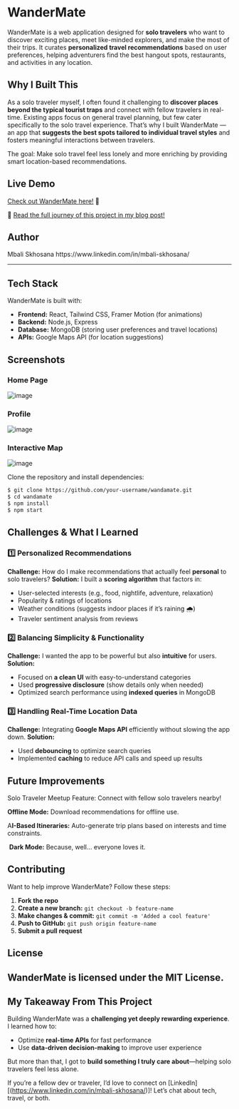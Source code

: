 # WanderMate

WanderMate is a web application designed for **solo travelers** who want to discover exciting places, meet like-minded explorers, and make the most of their trips. It curates **personalized travel recommendations** based on user preferences, helping adventurers find the best hangout spots, restaurants, and activities in any location.

## Why I Built This

As a solo traveler myself, I often found it challenging to **discover places beyond the typical tourist traps** and connect with fellow travelers in real-time. Existing apps focus on general travel planning, but few cater specifically to the solo travel experience. That’s why I built WanderMate — an app that **suggests the best spots tailored to individual travel styles** and fosters meaningful interactions between travelers.

The goal: Make solo travel feel less lonely and more enriching by providing smart location-based recommendations.

## Live Demo

[Check out WanderMate here!](https://your-deployed-site-link.com) 🔗

📖 [Read the full journey of this project in my blog post!](https://your-blog-article-link.com)



## Author

Mbali Skhosana https\://www\.linkedin.com/in/mbali-skhosana/

---

## Tech Stack

WanderMate is built with:

- **Frontend:** React, Tailwind CSS, Framer Motion (for animations)
- **Backend:** Node.js, Express
- **Database:** MongoDB (storing user preferences and travel locations)
- **APIs:** Google Maps API (for location suggestions)



## Screenshots

### Home Page 
![image](https://github.com/user-attachments/assets/7ee7d2f5-3c87-4e08-956c-b13d4ab0f12e)



### Profile
![image](https://github.com/user-attachments/assets/afaf67d3-180b-448c-a0e6-66d7f1a586e4)




### Interactive Map 

![image](https://github.com/user-attachments/assets/98c74f64-f37a-4d80-86c0-61499e2f3a42)

Clone the repository and install dependencies:

```bash
$ git clone https://github.com/your-username/wandamate.git
$ cd wandamate
$ npm install
$ npm start
```

## Challenges & What I Learned

### 1️⃣ **Personalized Recommendations** 

**Challenge:** How do I make recommendations that actually feel **personal** to solo travelers?
**Solution:** I built a **scoring algorithm** that factors in:

- User-selected interests (e.g., food, nightlife, adventure, relaxation)
- Popularity & ratings of locations
- Weather conditions (suggests indoor places if it’s raining 🌧️)
- Traveler sentiment analysis from reviews

### 2️⃣ **Balancing Simplicity & Functionality** 

**Challenge:** I wanted the app to be powerful but also **intuitive** for users.
**Solution:**

- Focused on **a clean UI** with easy-to-understand categories
- Used **progressive disclosure** (show details only when needed)
- Optimized search performance using **indexed queries** in MongoDB

### 3️⃣ **Handling Real-Time Location Data** 

**Challenge:** Integrating **Google Maps API** efficiently without slowing the app down.
**Solution:**

- Used **debouncing** to optimize search queries
- Implemented **caching** to reduce API calls and speed up results

## Future Improvements

Solo Traveler Meetup Feature: Connect with fellow solo travelers nearby! 

**Offline Mode:** Download recommendations for offline use.

A**I-Based Itineraries:** Auto-generate trip plans based on interests and time constraints. 

 **Dark Mode:** Because, well… everyone loves it. 

## Contributing

Want to help improve WanderMate? Follow these steps:

1. **Fork the repo**
2. **Create a new branch:** `git checkout -b feature-name`
3. **Make changes & commit:** `git commit -m 'Added a cool feature'`
4. **Push to GitHub:** `git push origin feature-name`
5. **Submit a pull request** 

## License

WanderMate is licensed under the **MIT License**. 
---

## My Takeaway From This Project

Building WanderMate was a **challenging yet deeply rewarding experience**. I learned how to:

- Optimize **real-time APIs** for fast performance 
- Use **data-driven decision-making** to improve user experience 



But more than that, I got to **build something I truly care about**—helping solo travelers feel less alone. 

&#x20;If you’re a fellow dev or traveler, I’d love to connect on [LinkedIn][(https://www.linkedin.com/in/mbali-skhosana/)]! Let’s chat about tech, travel, or both. 

